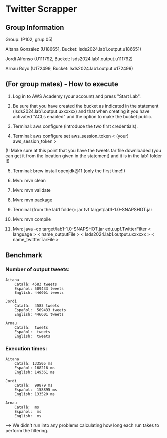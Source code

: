 # Twitter Scrapper

## Group Information 

Group: (P102, grup 05)

Aitana González (U186651, Bucket: lsds2024.lab1.output.u186651)

Jordi Alfonso (U111792, Bucket: lsds2024.lab1.output.u111792) 

Arnau Royo (U172499, Bucket: lsds2024.lab1.output.u172499)

## (For group mates) - How to execute

1. Log in to AWS Academy (your account) and press "Start Lab".

2. Be sure that you have created the bucket as indicated in the statement (lsds2024.lab1.output.uxxxxxx) and that when creating it you have activated "ACLs enabled" and the option to make the bucket public.

3. Terminal: aws configure (introduce the two first credentials).

4. Terminal: aws configure set aws_session_token < (your) aws_session_token >

(!! Make sure at this point that you have the tweets tar file downloaded (you can get it from the location given in the statement) and it is in the lab1 folder !!)

5. Terminal: brew install openjdk@11 (only the first time!!)

6. Mvn: mvn clean

7. Mvn: mvn validate

8. Mvn: mvn package

9. Terminal (from the lab1 folder): jar tvf target/lab1-1.0-SNAPSHOT.jar

10. Mvn: mvn compile

11. Mvn: java -cp target/lab1-1.0-SNAPSHOT.jar edu.upf.TwitterFilter < language > < name_outputFile > < lsds2024.lab1.output.uxxxxxx > < name_twittterTarFile >

## Benchmark

### Number of output tweets:

    Aitana
        Català: 4583 tweets
        Español: 509433 tweets
        English: 446601 tweets
    
    Jordi
        Català:  4583 tweets
        Español:  509433 tweets
        English: 446601 tweets

    Arnau
        Català:  tweets
        Español:  tweets
        English:  tweets

### Execution times:

    Aitana
        Català: 133505 ms
        Español: 168216 ms
        English: 149361 ms

    Jordi
        Català:  99879 ms
        Español:  158895 ms
        English: 133520 ms

    Arnau
        Català:  ms
        Español:  ms
        English:  ms

--> We didn't run into any problems calculating how long each run takes to perform the filtering.
